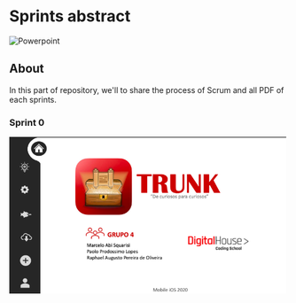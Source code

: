 # Sprints abstract
![Powerpoint](http://img.shields.io/badge/-PowerPoint-orange?style=flat-square&logo=microsoft-powerpoint&logoColor=ffffff)

## About
In this part of repository, we'll to share the process of Scrum and all PDF of each sprints.

### Sprint 0
<img src="https://github.com/PaoloProdossimoLopes/TrunkProjetoIntegradorDH/blob/main/Slides%20Sprints/Sprint%200/TelaSprint0.png" width="500"/>

<!--
## Sprint 1
<img src="https://github.com/PaoloProdossimoLopes/TrunkProjetoIntegradorDH/blob/main/Slides%20Sprints/Sprint%200/TelaSprint0.png" width="500"/>
## Sprint 2
<img src="https://github.com/PaoloProdossimoLopes/TrunkProjetoIntegradorDH/blob/main/Slides%20Sprints/Sprint%200/TelaSprint0.png" width="500"/>
## Sprint 3
<img src="https://github.com/PaoloProdossimoLopes/TrunkProjetoIntegradorDH/blob/main/Slides%20Sprints/Sprint%200/TelaSprint0.png" width="500"/>
## Sprint 4
<img src="https://github.com/PaoloProdossimoLopes/TrunkProjetoIntegradorDH/blob/main/Slides%20Sprints/Sprint%200/TelaSprint0.png" width="500"/>
-->
